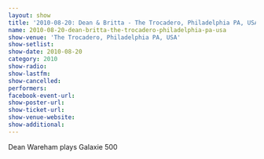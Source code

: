 ```yaml
---
layout: show
title: '2010-08-20: Dean & Britta - The Trocadero, Philadelphia PA, USA'
name: 2010-08-20-dean-britta-the-trocadero-philadelphia-pa-usa
show-venue: 'The Trocadero, Philadelphia PA, USA'
show-setlist: 
show-date: 2010-08-20
category: 2010
show-radio: 
show-lastfm: 
show-cancelled: 
performers: 
facebook-event-url: 
show-poster-url: 
show-ticket-url: 
show-venue-website: 
show-additional: 
---
```


Dean Wareham plays Galaxie 500